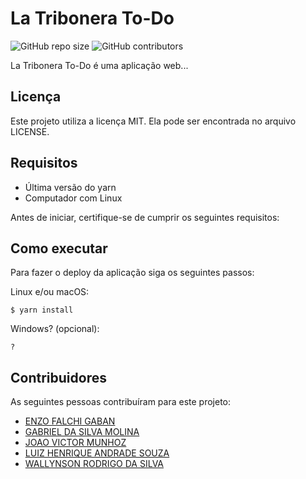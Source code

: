 # La Tribonera To-Do

<!--- Exemplos de badges. Acesse https://shields.io para outras opções. Você pode querer incluir informações de dependencias, build, testes, licença, etc. --->

![GitHub repo size](https://img.shields.io/github/repo-size/hsborges/progweb-template)
![GitHub contributors](https://img.shields.io/github/contributors/hsborges/progweb-template)

La Tribonera To-Do é uma aplicação web...

## Licença

Este projeto utiliza a licença MIT. Ela pode ser encontrada no arquivo LICENSE.

## Requisitos

- Última versão do yarn
- Computador com Linux

Antes de iniciar, certifique-se de cumprir os seguintes requisitos:

<!--- Estes são alguns exemplos de requisitos. Adicione, duplique e remove como necessário
* Você deve possuir a última versão do `<linguagem/dependencia/etc>` instalado.
* Você deve possuir uma máquina `<Windows/Linux/Mac>`. (Deixe claro qual SO é possível rodar a aplicação, Linux é obrigatório).
* Você deve ler o `<guia/link/documentação>` dos termos de uso.
* (outros ...) --->

## Como executar

Para fazer o deploy da aplicação siga os seguintes passos:

Linux e/ou macOS:

```
$ yarn install
```

Windows? (opcional):

```
?
```

## Contribuidores

As seguintes pessoas contribuíram para este projeto:

- [ENZO FALCHI GABAN](https://github.com/egaban)
- [GABRIEL DA SILVA MOLINA](https://github.com/gabrielmolinex)
- [JOAO VICTOR MUNHOZ](https://github.com/JoaoMunhoz01)
- [LUIZ HENRIQUE ANDRADE SOUZA](https://github.com/LuizHSouza)
- [WALLYNSON RODRIGO DA SILVA](https://github.com/wrodrigosilva)
